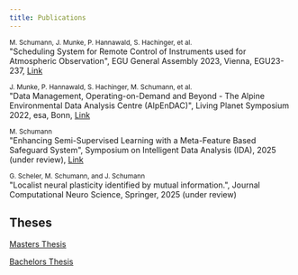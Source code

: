 ```yaml
---
title: Publications
---
```

<small>M. Schumann, J. Munke, P. Hannawald, S. Hachinger, et al.</small>
<br>"Scheduling System for Remote Control of Instruments used for Atmospheric Observation", EGU General Assembly 2023, Vienna, EGU23-237, [Link](../assets/pdfs/EGUPosterOOD_Final.pdf)

<small>J. Munke, P. Hannawald, S. Hachinger, M. Schumann, et al.</small>
<br>"Data Management, Operating-on-Demand and Beyond - The Alpine Environmental Data Analysis Centre (AlpEnDAC)", Living Planet Symposium 2022, esa, Bonn, [Link](../assets/pdfs/AlpEnDAC_LPS-2022_final.pdf)

<small>M. Schumann</small>
<br>"Enhancing Semi-Supervised Learning with a Meta-Feature Based Safeguard System", Symposium on Intelligent Data Analysis (IDA), 2025 (under review), [Link](../assets/pdfs/IDA_2025_Martin_Schumann.pdf)

<small>G. Scheler, M. Schumann, and J. Schumann</small>
<br>"Localist neural plasticity identified by mutual information.", Journal Computational Neuro Science, Springer, 2025 (under review)

## Theses

[Masters Thesis](../assets/pdfs/main.pdf)

[Bachelors Thesis](../assets/pdfs/schu22.pdf)